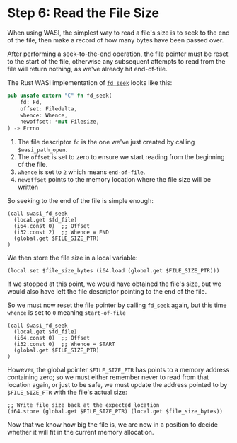 # Step 6: Read the File Size

When using WASI, the simplest way to read a file's size is to seek to the end of the file, then make a record of how many bytes have been passed over.

After performing a seek-to-the-end operation, the file pointer must be reset to the start of the file, otherwise any subsequent attempts to read from the file will return nothing, as we've already hit end-of-file.

The Rust WASI implementation of [`fd_seek`](https://github.com/bytecodealliance/wasmtime/blob/06377eb08a649619cc8ac9a934cb3f119017f3ef/crates/wasi-preview1-component-adapter/src/lib.rs#L1550) looks like this:

```rust
pub unsafe extern "C" fn fd_seek(
    fd: Fd,
    offset: Filedelta,
    whence: Whence,
    newoffset: *mut Filesize,
) -> Errno
```

1. The file descriptor `fd` is the one we've just created by calling `$wasi_path_open`.
1. The `offset` is set to zero to ensure we start reading from the beginning of the file.
1. `whence` is set to `2` which means `end-of-file`.
1. `newoffset` points to the memory location where the file size will be written

So seeking to the end of the file is simple enough:

```wat
(call $wasi_fd_seek
  (local.get $fd_file)
  (i64.const 0)  ;; Offset
  (i32.const 2)  ;; Whence = END
  (global.get $FILE_SIZE_PTR)
)
```

We then store the file size in a local variable:

```wat
(local.set $file_size_bytes (i64.load (global.get $FILE_SIZE_PTR)))
```

If we stopped at this point, we would have obtained the file's size, but we would also have left the file descriptor pointing to the end of the file.

So we must now reset the file pointer by calling `fd_seek` again, but this time `whence` is set to `0` meaning `start-of-file`

```wat
(call $wasi_fd_seek
  (local.get $fd_file)
  (i64.const 0)  ;; Offset
  (i32.const 0)  ;; Whence = START
  (global.get $FILE_SIZE_PTR)
)
```

However, the global pointer `$FILE_SIZE_PTR` has points to a memory address containing zero; so we must either remember never to read from that location again, or just to be safe, we must update the address pointed to by `$FILE_SIZE_PTR` with the file's actual size:

```wat
;; Write file size back at the expected location
(i64.store (global.get $FILE_SIZE_PTR) (local.get $file_size_bytes))
```

Now that we know how big the file is, we are now in a position to decide whether it will fit in the current memory allocation.
